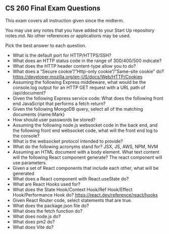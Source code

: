 ## **CS 260 Final Exam Questions**
This exam covers all instruction given since the midterm.

You may use any notes that you have added to your Start Up repository notes.md. No other references or applications may be used.

Pick the best answer to each question.

* What is the default port for HTTP/HTTPS/SSH?
* What does an HTTP status code in the range of 300/400/500 indicate?
* What does the HTTP header content-type allow you to do?
* What does a “Secure cookie”/”Http-only cookie”/”Same-site cookie” do? https://developer.mozilla.org/en-US/docs/Web/HTTP/Cookies
* Assuming the following Express middleware, what would be the console.log output for an HTTP GET request with a URL path of /api/document?
* Given the following Express service code: What does the following front end JavaScript that performs a fetch return?
* Given the following MongoDB query, select all of the matching documents {name:Mark}
* How should user passwords be stored?
* Assuming the following node.js websocket code in the back end, and the following front end websocket code, what will the front end log to the console?
* What is the websocket protocol intended to provide?
* What do the following acronyms stand for? JSX, JS, AWS, NPM, NVM
* Assuming an HTML document with a body element. What text content will the following React component generate?  The react component will use parameters.
* Given a set of React components that include each other, what will be generated
* What does a React component with React.useState do?
* What are React Hooks used for?
* What does the State Hook/Context Hook/Ref Hook/Effect Hook/Performance Hook do? https://react.dev/reference/react/hooks
* Given React Router code, select statements that are true.
* What does the package.json file do?
* What does the fetch function do?
* What does node.js do?
* What does pm2 do?
* What does Vite do?
